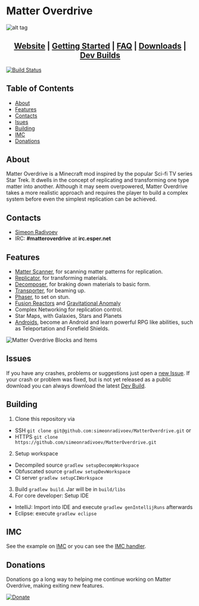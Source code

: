 # Matter Overdrive
![alt tag](https://raw.githubusercontent.com/simeonradivoev/MatterOverdrive/master/MatterOverdriveLogo.png)

<h2 align="center">
<a href='http://simeon.co.vu/Mods/MatterOverdrive/'>Website</a> | 
<a href='http://simeon.co.vu/Mods/MatterOverdrive/category/gettingstarted/'>Getting Started</a> |
<a href='http://simeon.co.vu/Mods/MatterOverdrive/category/faq/'>FAQ</a> | 
<a href='http://simeon.co.vu/Mods/MatterOverdrive/download_category/downloads/'>Downloads</a> | 
<a href='http://simeon.co.vu/Mods/MatterOverdrive/builds/'>Dev Builds</a>
</h2>

[![Build Status](https://travis-ci.org/simeonradivoev/MatterOverdrive.svg?branch=1.8.9)](https://travis-ci.org/simeonradivoev/MatterOverdrive)

## Table of Contents
* [About](#about)
* [Features](#features)
* [Contacts](#contacts)
* [Isues](#issues)
* [Building](#building)
* [IMC](#imc)
* [Donations](#donations)

## About
Matter Overdrive is a Minecraft mod inspired by the popular Sci-fi TV series Star Trek. It dwells in the concept of replicating and transforming one type matter into another.
Although it may seem overpowered, Matter Overdrive takes a more realistic approach and requires the player to build a complex system before even the simplest replication can be achieved.

## Contacts
* [Simeon Radivoev](simeonradivoev@gmail.com)
* IRC: **#matteroverdrive** at **irc.esper.net**

## Features
* [Matter Scanner](http://simeon.co.vu/Mods/MatterOverdrive/items/matter_scanner/), for scanning matter patterns for replication.
* [Replicator](http://simeon.co.vu/Mods/MatterOverdrive/items/replicator/), for transforming materials.
* [Decomposer](http://simeon.co.vu/Mods/MatterOverdrive/items/decomposer/), for braking down materials to basic form.
* [Transporter](http://simeon.co.vu/Mods/MatterOverdrive/items/transporter/), for beaming up.
* [Phaser](http://simeon.co.vu/Mods/MatterOverdrive/items/phaser/), to set on stun.
* [Fusion Reactors](http://simeon.co.vu/Mods/MatterOverdrive/fusion-reactor/) and [Gravitational Anomaly](http://simeon.co.vu/Mods/MatterOverdrive/items/gravitational_anomaly/)
* Complex Networking for replication control.
* Star Maps, with Galaxies, Stars and Planets
* [Androids](http://simeon.co.vu/Mods/MatterOverdrive/android-guide/), become an Android and learn powerful RPG like abilities, such as Teleportation and Forefield Shields.


![Matter Overdrive Blocks and Items](http://simeon.co.vu/Mods/MatterOverdrive/wp-content/uploads/2015/05/main_screenshot.png)

## Issues
If you have any crashes, problems or suggestions just open a [new Issue](https://github.com/simeonradivoev/MatterOverdrive/issues/new).
If your crash or problem was fixed, but is not yet released as a public download you can always download the latest [Dev Build](http://simeon.co.vu/Mods/MatterOverdrive/builds/).

## Building
1. Clone this repository via 
  - SSH `git clone git@github.com:simeonradivoev/MatterOverdrive.git` or 
  - HTTPS `git clone https://github.com/simeonradivoev/MatterOverdrive.git`
2. Setup workspace 
  - Decompiled source `gradlew setupDecompWorkspace`
  - Obfuscated source `gradlew setupDevWorkspace`
  - CI server `gradlew setupCIWorkspace`
3. Build `gradlew build`. Jar will be in `build/libs`
4. For core developer: Setup IDE
  - IntelliJ: Import into IDE and execute `gradlew genIntellijRuns` afterwards
  - Eclipse: execute `gradlew eclipse`
  
## IMC
See the example on [IMC](https://github.com/simeonradivoev/MatterOverdrive/blob/master/src/main/java/matteroverdrive/api/IMC.java) or you can see the [IMC handler](https://github.com/simeonradivoev/MatterOverdrive/blob/master/src/main/java/matteroverdrive/imc/MOIMCHandler.java).

## Donations
Donations go a long way to helping me continue working on Matter Overdrive, making exiting new features.

[![Donate](http://simeon.co.vu/Mods/MatterOverdrive/wp-content/uploads/2015/06/paypal1.png)](https://www.paypal.com/cgi-bin/webscr?cmd=_s-xclick&hosted_button_id=KGKJSVXZQXWXS)
